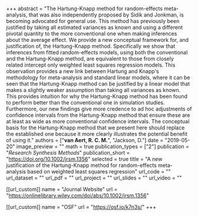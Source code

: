 +++
abstract = "The Hartung-Knapp method for random-effects meta-analysis, that was also independently proposed by Sidik and Jonkman, is becoming advocated for general use. This method has previously been justified by taking all estimated variances as known and using a different pivotal quantity to the more conventional one when making inferences about the average effect. We provide a new conceptual framework for, and justification of, the Hartung-Knapp method. Specifically we show that inferences from fitted random-effects models, using both the conventional and the Hartung-Knapp method, are equivalent to those from closely related intercept only weighted least squares regression models. This observation provides a new link between Hartung and Knapp's methodology for meta-analysis and standard linear models, where it can be seen that the Hartung-Knapp method can be justified by a linear model that makes a slightly weaker assumption than taking all variances as known. This provides intuition for why the Hartung-Knapp method has been found to perform better than the conventional one in simulation studies. Furthermore, our new findings give more credence to ad hoc adjustments of confidence intervals from the Hartung-Knapp method that ensure these are at least as wide as more conventional confidence intervals. The conceptual basis for the Hartung-Knapp method that we present here should replace the established one because it more clearly illustrates the potential benefit of using it."
authors = ["**van Aert, R. C. M.**", "Jackson, D."]
date = "2019-05-20"
image_preview = ""
math = true
publication_types = ["2"]
publication = "*Research Synthesis Methods*"
publication_short = "https://doi.org/10.1002/jrsm.1356"
selected = true
title = "A new justification of the Hartung-Knapp method for random-effects meta-analysis based on weighted least squares regression"
url_code = ""
url_dataset = ""
url_pdf = ""
url_project = ""
url_slides = ""
url_video = ""

[[url_custom]]
name = "Journal Website"
url = "https://onlinelibrary.wiley.com/doi/abs/10.1002/jrsm.1356"

[[url_custom]]
name = "OSF"
url = "https://osf.io/k7n3s/"
+++